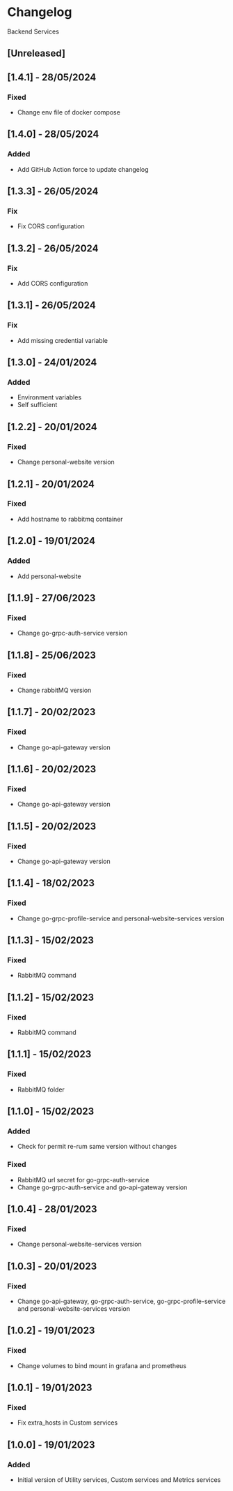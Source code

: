 # Changelog
Backend Services

## [Unreleased]

## [1.4.1] - 28/05/2024
### Fixed
- Change env file of docker compose

## [1.4.0] - 28/05/2024
### Added
- Add GitHub Action force to update changelog

## [1.3.3] - 26/05/2024
### Fix
- Fix CORS configuration

## [1.3.2] - 26/05/2024
### Fix
- Add CORS configuration

## [1.3.1] - 26/05/2024
### Fix
- Add missing credential variable

## [1.3.0] - 24/01/2024
### Added
- Environment variables
- Self sufficient  

## [1.2.2] - 20/01/2024
### Fixed
- Change personal-website version

## [1.2.1] - 20/01/2024
### Fixed
- Add hostname to rabbitmq container

## [1.2.0] - 19/01/2024
### Added
- Add personal-website

## [1.1.9] - 27/06/2023
### Fixed
- Change go-grpc-auth-service version

## [1.1.8] - 25/06/2023
### Fixed
- Change rabbitMQ version

## [1.1.7] - 20/02/2023
### Fixed
- Change go-api-gateway version

## [1.1.6] - 20/02/2023
### Fixed
- Change go-api-gateway version

## [1.1.5] - 20/02/2023
### Fixed
- Change go-api-gateway version

## [1.1.4] - 18/02/2023
### Fixed
- Change  go-grpc-profile-service and personal-website-services version

## [1.1.3] - 15/02/2023
### Fixed
- RabbitMQ command

## [1.1.2] - 15/02/2023
### Fixed
- RabbitMQ command

## [1.1.1] - 15/02/2023
### Fixed
- RabbitMQ folder

## [1.1.0] - 15/02/2023
### Added
- Check for permit re-rum same version without changes
### Fixed
- RabbitMQ url secret for go-grpc-auth-service
- Change go-grpc-auth-service and go-api-gateway version

## [1.0.4] - 28/01/2023
### Fixed
- Change personal-website-services version

## [1.0.3] - 20/01/2023
### Fixed
- Change go-api-gateway, go-grpc-auth-service, go-grpc-profile-service and personal-website-services version

## [1.0.2] - 19/01/2023
### Fixed
- Change volumes to bind mount in grafana and prometheus

## [1.0.1] - 19/01/2023
### Fixed
- Fix extra_hosts in Custom services

## [1.0.0] - 19/01/2023
### Added
- Initial version of Utility services, Custom services and Metrics services
